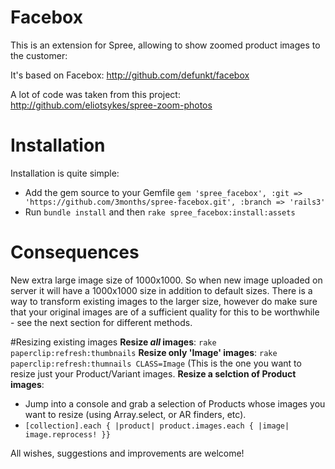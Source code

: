 # Facebox

This is an extension for Spree, allowing to show zoomed product images to the customer:

It's based on Facebox:
http://github.com/defunkt/facebox

A lot of code was taken from this project:
http://github.com/eliotsykes/spree-zoom-photos

# Installation
Installation is quite simple:
* Add the gem source to your Gemfile
    `gem 'spree_facebox', :git => 'https://github.com/3months/spree-facebox.git', :branch => 'rails3'`
* Run `bundle install` and then `rake spree_facebox:install:assets`

# Consequences
New extra large image size of 1000x1000. So when new image uploaded on server it will have a 1000x1000 size in addition to default sizes.
There is a way to transform existing images to the larger size, however do make sure that your original images are of a sufficient quality for this to be worthwhile - see the next section for different methods.

#Resizing existing images
**Resize *all* images**: `rake paperclip:refresh:thumbnails`
**Resize only 'Image' images**: `rake paperclip:refresh:thumnails CLASS=Image` (This is the one you want to resize just your Product/Variant images.
**Resize a selction of Product images**:
* Jump into a console and grab a selection of Products whose images you want to resize (using Array.select, or AR finders, etc).
* `[collection].each { |product| product.images.each { |image| image.reprocess! }}`


All wishes, suggestions and improvements are welcome!

